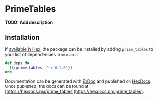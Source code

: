 # PrimeTables

**TODO: Add description**

## Installation

If [available in Hex](https://hex.pm/docs/publish), the package can be installed
by adding `prime_tables` to your list of dependencies in `mix.exs`:

```elixir
def deps do
  [{:prime_tables, "~> 0.1.0"}]
end
```

Documentation can be generated with [ExDoc](https://github.com/elixir-lang/ex_doc)
and published on [HexDocs](https://hexdocs.pm). Once published, the docs can
be found at [https://hexdocs.pm/prime_tables](https://hexdocs.pm/prime_tables).

